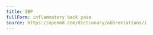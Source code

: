 ```yaml
---
title: IBP
fullForm: inflammatory back pain
source: https://openmd.com/dictionary/abbreviations/i
---
```

